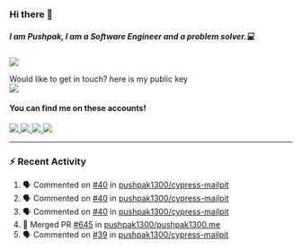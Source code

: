 ### Hi there 👋


##### I am Pushpak, I am a Software Engineer and a problem solver.💻

![](https://komarev.com/ghpvc/?username=pushpak1300)

 Would like to get in touch? here is my public key 
 <br> <a href='https://keybase.io/pushpak1300'><img src="https://img.shields.io/keybase/pgp/pushpak1300?color=pinl&label=PGP&style=for-the-badge"/></a></br>
#### You can find me on these accounts!
<p>
<a href='https://twitter.com/pushpak1300'><a href="https://pushpak1300.me/" target="_blank">
  <img src="https://img.shields.io/badge/website-%23E34F26.svg?&style=for-the-badge" />
</a> 
 
 <a href="https://twitter.com/pushpak1300" target="_blank">
  <img src="https://img.shields.io/badge/twitter-%231DA1F2.svg?&style=for-the-badge&logo=twitter&logoColor=white" />
</a> 

<a href="https://www.linkedin.com/in/pushpak-c-286b17b1/" target="_blank">
  <img src="https://img.shields.io/badge/linkedin-%230077B5.svg?&style=for-the-badge&logo=linkedin&logoColor=white" />
</a> 

<a href="https://dev.to/pushpak1300/" target="_blank">
  <img src="http://img.shields.io/badge/dev.to-gray?style=for-the-badge&logo=dev.to&?logoColor=white?logoWidth=100?label=" />
</a> 


</p>

---

### ⚡ Recent Activity

<!--START_SECTION:activity-->
1. 🗣 Commented on [#40](https://github.com/pushpak1300/cypress-mailpit/pull/40#issuecomment-2429604583) in [pushpak1300/cypress-mailpit](https://github.com/pushpak1300/cypress-mailpit)
2. 🗣 Commented on [#40](https://github.com/pushpak1300/cypress-mailpit/pull/40#issuecomment-2429601953) in [pushpak1300/cypress-mailpit](https://github.com/pushpak1300/cypress-mailpit)
3. 🗣 Commented on [#40](https://github.com/pushpak1300/cypress-mailpit/pull/40#issuecomment-2428575015) in [pushpak1300/cypress-mailpit](https://github.com/pushpak1300/cypress-mailpit)
4. 🎉 Merged PR [#645](https://github.com/pushpak1300/pushpak1300.me/pull/645) in [pushpak1300/pushpak1300.me](https://github.com/pushpak1300/pushpak1300.me)
5. 🗣 Commented on [#39](https://github.com/pushpak1300/cypress-mailpit/issues/39#issuecomment-2425219678) in [pushpak1300/cypress-mailpit](https://github.com/pushpak1300/cypress-mailpit)
<!--END_SECTION:activity-->
